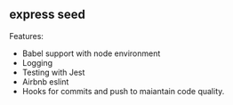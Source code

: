 ## express seed
Features:
- Babel support with node environment
- Logging
- Testing with Jest
- Airbnb eslint
- Hooks for commits and push to maiantain code quality.
